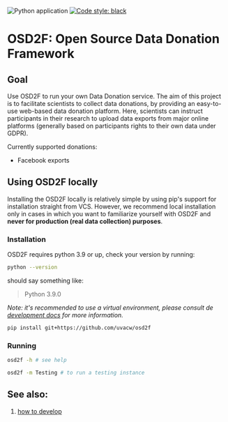 ![Python application](https://github.com/uvacw/osd2f/workflows/Python%20application/badge.svg?branch=main)
<a href="https://github.com/psf/black"><img alt="Code style: black" src="https://img.shields.io/badge/code%20style-black-000000.svg"></a>
# OSD2F: Open Source Data Donation Framework

## Goal

Use OSD2F to run your own Data Donation service. The aim of this project is to facilitate 
scientists to collect data donations, by providing an easy-to-use web-based data donation 
platform. Here, scientists can instruct participants in their research to upload data 
exports from major online platforms (generally based on participants rights to their own
data under GDPR).

Currently supported donations: 
* Facebook exports

## Using OSD2F locally

Installing the OSD2F locally is relatively simple by using pip's support for installation straight from 
VCS. However, we recommend local installation only in cases in which you want to familiarize yourself
with OSD2F and **never for production (real data collection) purposes**. 

### Installation

OSD2F requires python 3.9 or up, check your version by running:

```bash
python --version
```
should say something like:
> Python 3.9.0

*Note: it's recommended to use a virtual environment, please consult de [development docs](docs/development.md) for more information.*

```bash
pip install git+https://github.com/uvacw/osd2f
```

### Running

```bash
osd2f -h # see help
```

```bash
osd2f -m Testing # to run a testing instance
```

## See also:

1. [how to develop](docs/development.md)
